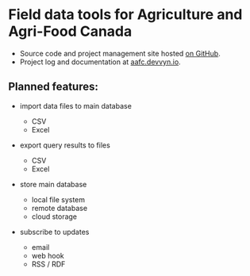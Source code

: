 # Field data tools for Agriculture and Agri-Food Canada

- Source code and project management site hosted [on GitHub](https://github.com/devvyn/aafc-field-data).
- Project log and documentation at [aafc.devvyn.io].

## Planned features:

- import data files to main database
  - CSV
  - Excel
  
- export query results to files
  - CSV
  - Excel

- store main database
  - local file system
  - remote database
  - cloud storage
  
- subscribe to updates
  - email
  - web hook
  - RSS / RDF
  
[aafc.devvyn.io]: http://aafc.devvyn.io/
